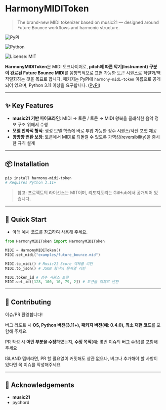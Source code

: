 # HarmonyMIDIToken

> The brand-new MIDI tokenizer based on music21 — designed around Future Bounce workflows and harmonic structure.
> 

![PyPI](https://img.shields.io/pypi/v/harmony-midi-token.svg)

![Python](https://img.shields.io/badge/python-3.11%2B-blue.svg)

![License: MIT](https://img.shields.io/badge/License-MIT-green.svg)

**HarmonyMIDIToken**은 MIDI 토크나이저로, **pitch에 따른 악기(Instrument) 구분이 완료된 Future Bounce MIDI**를 음향학적으로 표현 가능한 토큰 시퀀스로 직렬화/역직렬화하는 것을 목표로 합니다.
패키지는 PyPI에 `harmony-midi-token` 이름으로 공개되어 있으며, Python 3.11 이상을 요구합니다. ([PyPI](https://pypi.org/project/harmony-midi-token/))

---

## ✨ Key Features

- **music21 기반 파이프라인**: MIDI → 토큰 / 토큰 → MIDI 왕복을 클래식한 음악 정보 구조 위에서 수행
- **모델 친화적 형식**: 생성 모델 학습에 바로 투입 가능한 정수 시퀀스/사전 포맷 제공
- **양방향 변환 보장**: 토큰에서 MIDI로 되돌릴 수 있도록 가역성(reversibility)을 중시한 규칙 설계

---

## 📦 Installation

```bash
pip install harmony-midi-token
# Requires Python 3.11+

```

> 참고: 프로젝트의 라이선스는 MIT이며, 리포지토리는 GitHub에서 공개되어 있습니다.
> 

---

## 🚀 Quick Start

- 아래 예시 코드를 참고하여 사용해 주세요.

```python
from HarmonyMIDIToken import HarmonyMIDIToken

MIDI = HarmonyMIDIToken()
MIDI.set_midi("examples/future_bounce.mid")

MIDI.to_midi() # Music21 Score 객체를 리턴
MIDI.to_json() # JSON 형식의 문자열 리턴

MIDI.token_id # 정수 시퀀스 토큰
MIDI.set_id([128, 100, 10, 79, 2]) # 토큰을 객체로 변환
```

---

## 🤝 Contributing

이슈/PR 환영합니다!

버그 리포트 시 **OS, Python 버전(3.11+), 패키지 버전(예: 0.4.0), 최소 재현 코드**를 포함해 주세요.

PR 작성 시 **어떤 부분을 수정**하였는지, **수정 목적**(예: 몇번 이슈의 버그 수정)를 포함해 주세요

ISLAND 멤버라면, PR 할 필요없이 커밋해도 상관 없으나, 버그나 추가해야 할 사항이 있다면 꼭 이슈를 작성해주세요

---

## 🙏 Acknowledgements

- **music21**
- pychord
